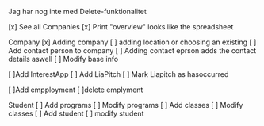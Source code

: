 Jag har nog inte med Delete-funktionalitet

[x] See all Companies
[x] Print "overview" looks like the spreadsheet

Company
[x] Adding company 
[ ] adding location or choosing an existing
[ ] Add contact person to company
[ ] Adding contact eprson adds the contact details aswell
[ ] Modify base info

[ ]Add InterestApp
[ ] Add LiaPitch
[ ] Mark Liapitch as hasoccurred

[ ]Add empployment
[ ]delete emplyment

Student
[ ] Add programs
[ ] Modify programs
[ ] Add classes
[ ] Modify classes
[ ] Add student
[ ] modify student
